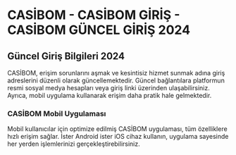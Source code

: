 # CASİBOM - CASİBOM GİRİŞ - CASİBOM GÜNCEL GİRİŞ 2024
## Güncel Giriş Bilgileri 2024

CASİBOM, erişim sorunlarını aşmak ve kesintisiz hizmet sunmak adına giriş adreslerini düzenli olarak güncellemektedir. Güncel bağlantılara platformun resmi sosyal medya hesapları veya giriş linki üzerinden ulaşabilirsiniz. Ayrıca, mobil uygulama kullanarak erişim daha pratik hale gelmektedir.

### CASİBOM Mobil Uygulaması

Mobil kullanıcılar için optimize edilmiş CASİBOM uygulaması, tüm özelliklere hızlı erişim sağlar. İster Android ister iOS cihaz kullanın, uygulama sayesinde her yerden işlemlerinizi gerçekleştirebilirsiniz.
